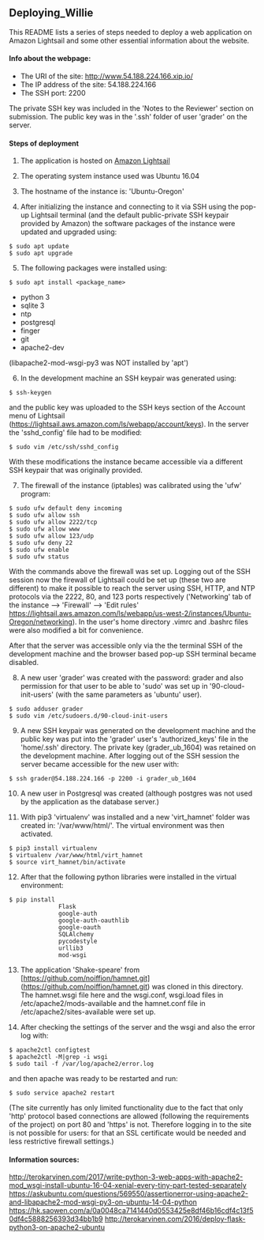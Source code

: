 ## Deploying_Willie

This README lists a series of steps needed to deploy a web application on Amazon Lightsail and 
some other essential information about the website.


#### Info about the webpage:

 - The URI of the site:           http://www.54.188.224.166.xip.io/
 - The IP address of the site:    54.188.224.166
 - The SSH port:                  2200
  
The private SSH key was included in the 'Notes to the Reviewer' section on submission.
The public key was in the '.ssh' folder of user 'grader' on the server.


#### Steps of deployment

1) The application is hosted on [Amazon Lightsail](https://lightsail.aws.amazon.com/)
2) The operating system instance used was Ubuntu 16.04
3) The hostname of the instance is: 'Ubuntu-Oregon'

4) After initializing the instance and connecting to it via SSH using the pop-up Lightsail
   terminal (and the default public-private SSH keypair provided by Amazon) the software packages
   of the instance were updated and upgraded using:
```
$ sudo apt update
$ sudo apt upgrade
```


5) The following packages were installed using:
```
$ sudo apt install <package_name>
```
   - python 3
   - sqlite 3
   - ntp
   - postgresql
   - finger
   - git
   - apache2-dev

(libapache2-mod-wsgi-py3 was NOT installed by 'apt')

6) In the development machine an SSH keypair was generated using:
```
$ ssh-keygen
``` 
  and the public key was uploaded to the SSH keys section of the Account menu of Lightsail 
  (https://lightsail.aws.amazon.com/ls/webapp/account/keys). 
  In the server the 'sshd_config' file had to be modified:

```
$ sudo vim /etc/ssh/sshd_config 
```
  With these modifications the instance became accessible via a different SSH keypair that was 
  originally provided.


7) The firewall of the instance (iptables) was calibrated using the 'ufw' program:
```
$ sudo ufw default deny incoming
$ sudo ufw allow ssh  
$ sudo ufw allow 2222/tcp  
$ sudo ufw allow www
$ sudo ufw allow 123/udp
$ sudo ufw deny 22
$ sudo ufw enable  
$ sudo ufw status 
```
  With the commands above the firewall was set up. Logging out of the SSH session now the firewall
  of Lightsail could be set up (these two are different) to make it possible to reach the server 
  using SSH, HTTP, and NTP  protocols via the 2222, 80, and 123 ports respectively 
  ('Networking' tab of the instance --> 'Firewall' --> 'Edit rules' 
   https://lightsail.aws.amazon.com/ls/webapp/us-west-2/instances/Ubuntu-Oregon/networking).
  In the user's home directory .vimrc and .bashrc files were also modified a bit for convenience.
  
  After that the server was accessible only via the the terminal SSH of the development machine
  and the browser based pop-up SSH terminal became disabled.


8) A new user 'grader' was created with the password: grader and also permission for that user to
   be able to 'sudo' was set up in '90-cloud-init-users' (with the same parameters as 'ubuntu' user).
```
$ sudo adduser grader
$ sudo vim /etc/sudoers.d/90-cloud-init-users
``` 


9) A new SSH keypair was generated on the development machine and the public key was put into the
   'grader' user's 'authorized_keys' file in the 'home/.ssh' directory. 
   The private key (grader_ub_1604) was retained on the development machine. 
   After logging out of the SSH session the server became accessible for the new user with:
```
$ ssh grader@54.188.224.166 -p 2200 -i grader_ub_1604 
```


10) A new user in Postgresql was created (although postgres was not used by the application as the
    database server.)


11) With pip3 'virtualenv' was installed and a new 'virt_hamnet' folder was created in:
    '/var/www/html/'. The virtual environment was then activated. 

```
$ pip3 install virtualenv
$ virtualenv /var/www/html/virt_hamnet
$ source virt_hamnet/bin/activate
``` 

12) After that the following python libraries were installed in the virtual environment:

```
$ pip install
              Flask
              google-auth
              google-auth-oauthlib
              google-oauth
              SQLAlchemy
              pycodestyle
              urllib3
              mod-wsgi
```

13) The application 'Shake-speare' from [https://github.com/noiffion/hamnet.git] (https://github.com/noiffion/hamnet.git)
    was cloned in this directory. The hamnet.wsgi file here and the wsgi.conf, wsgi.load 
    files in /etc/apache2/mods-available and the hamnet.conf file in /etc/apache2/sites-available
    were set up.

14) After checking the settings of the server and the wsgi and also the error log with:
```
$ apache2ctl configtest
$ apache2ctl -M|grep -i wsgi
$ sudo tail -f /var/log/apache2/error.log
```

  and then apache was ready to be restarted and run:
```
$ sudo service apache2 restart
```

(The site currently has only limited functionality due to the fact that only 'http' protocol based
 connections are allowed (following the requirements of the project) on port 80 and 'https' is not. 
 Therefore logging in to the site is not possible for users: for that an SSL certificate would be 
 needed and less restrictive firewall settings.)

#### Information sources:
http://terokarvinen.com/2017/write-python-3-web-apps-with-apache2-mod_wsgi-install-ubuntu-16-04-xenial-every-tiny-part-tested-separately
https://askubuntu.com/questions/569550/assertionerror-using-apache2-and-libapache2-mod-wsgi-py3-on-ubuntu-14-04-python
https://hk.saowen.com/a/0a0048ca7141440d0553425e8df46b16cdf4c13f50df4c5888256393d34bb1b9
http://terokarvinen.com/2016/deploy-flask-python3-on-apache2-ubuntu
